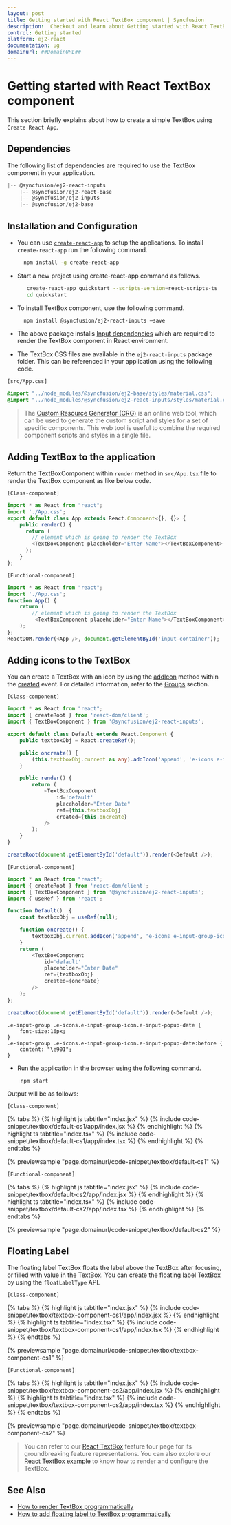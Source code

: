 ```yaml
---
layout: post
title: Getting started with React TextBox component | Syncfusion
description:  Checkout and learn about Getting started with React TextBox component of Syncfusion Essential JS 2 and more details.
control: Getting started 
platform: ej2-react
documentation: ug
domainurl: ##DomainURL##
---
```


# Getting started with React TextBox component

This section briefly explains about how to create a simple TextBox using `Create React App`.

## Dependencies

The following list of dependencies are required to use the TextBox component in your application.

```javascript
|-- @syncfusion/ej2-react-inputs
    |-- @syncfusion/ej2-react-base
    |-- @syncfusion/ej2-inputs
    |-- @syncfusion/ej2-base
```

## Installation and Configuration

* You can use [`create-react-app`](https://github.com/facebook/create-react-app) to setup the applications.
To install `create-react-app` run the following command.

   ```bash
     npm install -g create-react-app
   ```

* Start a new project using create-react-app command as follows.

    ```bash
       create-react-app quickstart --scripts-version=react-scripts-ts
       cd quickstart
    ```

* To install TextBox component, use the following command.

    ```bash
      npm install @syncfusion/ej2-react-inputs –save
    ```

* The above package installs [Input dependencies](./getting-started/#dependencies) which are required to render the TextBox component in React environment.

* The TextBox CSS files are available in the `ej2-react-inputs` package folder. This can be referenced in your application using the following code.

`[src/App.css]`

```css
@import "../node_modules/@syncfusion/ej2-base/styles/material.css";
@import "../node_modules/@syncfusion/ej2-react-inputs/styles/material.css";
```

> The [Custom Resource Generator (CRG)](https://crg.syncfusion.com/) is an online web tool, which can be used to generate the custom script and styles for a set of specific components.
> This web tool is useful to combine the required component scripts and styles in a single file.

## Adding TextBox to the application

Return the TextBoxComponent within `render` method in `src/App.tsx` file to render the TextBox component as like below code.

`[Class-component]`

```ts
import * as React from "react";
import './App.css';
export default class App extends React.Component<{}, {}> {
    public render() {
      return (
        // element which is going to render the TextBox
        <TextBoxComponent placeholder="Enter Name"></TextBoxComponent>
      );
    }
};
```

`[Functional-component]`

```ts
import * as React from "react";
import './App.css';
function App() {
    return (
        // element which is going to render the TextBox
         <TextBoxComponent placeholder="Enter Name"></TextBoxComponent>
    );
};
ReactDOM.render(<App />, document.getElementById('input-container'));
```

## Adding icons to the TextBox

You can create a TextBox with an icon by using the [addIcon](https://ej2.syncfusion.com/react/documentation/api/textbox/#addicon) method within the [created](https://ej2.syncfusion.com/react/documentation/api/textbox/#created) event. For detailed information, refer to the [Groups](./groups/) section.

`[Class-component]`

```ts
import * as React from "react";
import { createRoot } from 'react-dom/client';
import { TextBoxComponent } from '@syncfusion/ej2-react-inputs';

export default class Default extends React.Component {
    public textboxObj = React.createRef();

    public oncreate() {  
        (this.textboxObj.current as any).addIcon('append', 'e-icons e-input-popup-date');
    }

    public render() {
        return (
            <TextBoxComponent
                id='default'
                placeholder="Enter Date"
                ref={this.textboxObj}
                created={this.oncreate}
            />
        );
    }
}

createRoot(document.getElementById('default')).render(<Default />);

```

`[Functional-component]`

```ts
import * as React from "react";
import { createRoot } from 'react-dom/client';
import { TextBoxComponent } from '@syncfusion/ej2-react-inputs';
import { useRef } from 'react';

function Default()  {
    const textboxObj = useRef(null);

    function oncreate() {  
        textboxObj.current.addIcon('append', 'e-icons e-input-group-icon e-input-popup-date');
    }
    return (
        <TextBoxComponent
            id='default'
            placeholder="Enter Date"
            ref={textboxObj}
            created={oncreate}
        />
    );
};   

createRoot(document.getElementById('default')).render(<Default />);
```

```
.e-input-group .e-icons.e-input-group-icon.e-input-popup-date {
    font-size:16px;
}
.e-input-group .e-icons.e-input-group-icon.e-input-popup-date:before {
    content: "\e901";
}
```

* Run the application in the browser using the following command.

   ```
    npm start
   ```

Output will be as follows:

`[Class-component]`

{% tabs %}
{% highlight js tabtitle="index.jsx" %}
{% include code-snippet/textbox/default-cs1/app/index.jsx %}
{% endhighlight %}
{% highlight ts tabtitle="index.tsx" %}
{% include code-snippet/textbox/default-cs1/app/index.tsx %}
{% endhighlight %}
{% endtabs %}

 {% previewsample "page.domainurl/code-snippet/textbox/default-cs1" %}

`[Functional-component]`

{% tabs %}
{% highlight js tabtitle="index.jsx" %}
{% include code-snippet/textbox/default-cs2/app/index.jsx %}
{% endhighlight %}
{% highlight ts tabtitle="index.tsx" %}
{% include code-snippet/textbox/default-cs2/app/index.tsx %}
{% endhighlight %}
{% endtabs %}

 {% previewsample "page.domainurl/code-snippet/textbox/default-cs2" %}

## Floating Label

The floating label TextBox floats the label above the TextBox after focusing, or filled with value in the TextBox.
You can create the floating label TextBox by using the `floatLabelType` API.

`[Class-component]`

{% tabs %}
{% highlight js tabtitle="index.jsx" %}
{% include code-snippet/textbox/textbox-component-cs1/app/index.jsx %}
{% endhighlight %}
{% highlight ts tabtitle="index.tsx" %}
{% include code-snippet/textbox/textbox-component-cs1/app/index.tsx %}
{% endhighlight %}
{% endtabs %}

 {% previewsample "page.domainurl/code-snippet/textbox/textbox-component-cs1" %}

`[Functional-component]`

{% tabs %}
{% highlight js tabtitle="index.jsx" %}
{% include code-snippet/textbox/textbox-component-cs2/app/index.jsx %}
{% endhighlight %}
{% highlight ts tabtitle="index.tsx" %}
{% include code-snippet/textbox/textbox-component-cs2/app/index.tsx %}
{% endhighlight %}
{% endtabs %}

 {% previewsample "page.domainurl/code-snippet/textbox/textbox-component-cs2" %}

> You can refer to our [React TextBox](https://www.syncfusion.com/react-ui-components/react-textbox) feature tour page for its groundbreaking feature representations. You can also explore our [React TextBox example](https://ej2.syncfusion.com/react/demos/#/material/textboxes/default) to know how to render and configure the TextBox.

## See Also

* [How to render TextBox programmatically](./how-to/add-textbox-programmatically)
* [How to add floating label to TextBox programmatically](./how-to/add-floating-label-to-textbox-programmatically)
